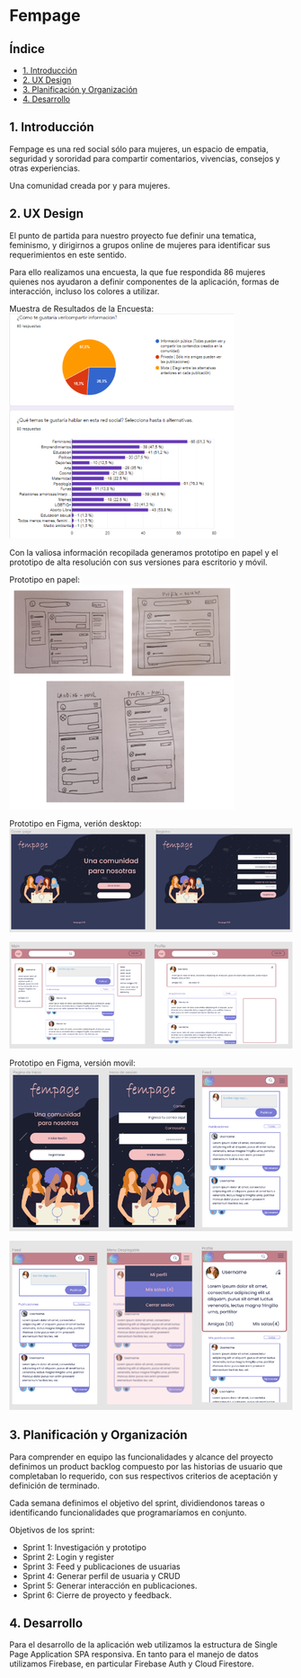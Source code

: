 # Fempage

## Índice

* [1. Introducción](#1-UX)
* [2. UX Design](#1-UX)
* [3. Planificación y Organización](#2-planificación-y-organización)
* [4. Desarrollo](#3-desarrollo)

## 1. Introducción

Fempage es una red social sólo para mujeres, un espacio de empatia, seguridad y sororidad para compartir comentarios, vivencias, consejos y otras experiencias. 

Una comunidad creada por y para mujeres.


## 2. UX Design

El punto de partida para nuestro proyecto fue definir una tematica, feminismo, y dirigirnos a grupos online de mujeres para identificar sus requerimientos en este sentido.   

Para ello realizamos una encuesta, la que fue respondida 86 mujeres quienes nos ayudaron a definir componentes de la aplicación, formas de interacción, incluso los colores a utilizar.

Muestra de Resultados de la Encuesta:
<img src="./src/images/EncuestaRespuestas.png" width= "400px" height="400px">

Con la valiosa información recopilada generamos prototipo en papel y el prototipo de alta resolución con sus versiones para escritorio y móvil.

Prototipo en papel:
<img src="./src/images/prototiposPapel.png" width= "400px" height="400px">

Prototipo en Figma, verión desktop:
<img src="./src/images/prototipo-AltaDesktop.png">

<img src="./src/images/prototipo2-Desktop.png">

Prototipo en Figma, versión movil:
<img src="./src/images/prototipo-altaMovil.png">

<img src="./src/images/prototipo2-altaMovil.png">




## 3. Planificación y Organización

Para comprender en equipo las funcionalidades y alcance del proyecto definimos un product backlog compuesto por las historias de usuario que completaban lo requerido, con sus respectivos criterios de aceptación y definición de terminado.

Cada semana definimos el objetivo del sprint, dividiendonos tareas o identificando funcionalidades que programaríamos en conjunto.

Objetivos de los sprint:
* Sprint 1: Investigación y prototipo 
* Sprint 2: Login y register
* Sprint 3: Feed y publicaciones de usuarias
* Sprint 4: Generar perfil de usuaria y CRUD
* Sprint 5: Generar interacción en publicaciones.
* Sprint 6: Cierre de proyecto y feedback.


## 4. Desarrollo

Para el desarrollo de la aplicación web utilizamos la estructura de Single Page Application SPA responsiva. En tanto para el manejo de datos utilizamos Firebase, en particular Firebase Auth y Cloud Firestore. 
